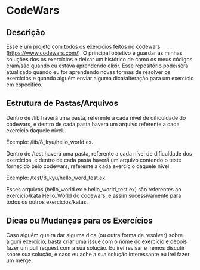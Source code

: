 # CodeWars

## Descrição

Esse é um projeto com todos os exercícios feitos no codewars (<https://www.codewars.com/>).
O principal objetivo é guardar as minhas soluções dos os exercícios e deixar um histórico de como os meus códigos eram/são quando eu estava aprendendo elixir.
Esse repositório pode/será atualizado quando eu for aprendendo novas formas de resolver os exercícios e quando alguém enviar alguma dica/alteração para um exercício em especifico.

## Estrutura de Pastas/Arquivos

Dentro de /lib haverá uma pasta, referente a cada nível de dificuldade do codewars, e dentro de cada pasta haverá um arquivo referente a cada exercício daquele nível.

Exemplo: /lib/8_kyu/hello_world.ex.

Dentro de /test haverá uma pasta, referente a cada nível de dificuldade dos exercícios, e dentro de cada pasta haverá um arquivo contendo o teste fornecido pelo codewars, referente a cada exercício daquele nível.

Exemplo: /test/8_kyu/hello_word_test.ex.

Esses arquivos (hello_world.ex e hello_world_test.ex) são referentes ao exercício/kata Hello_World do codewars, e assim sucessivamente para todos os outros exercícios/katas.

## Dicas ou Mudanças para os Exercícios

Caso alguém queira dar alguma dica (ou outra forma de resolver) sobre algum exercício, basta criar uma issue com o nome do exercício e depois fazer um pull request com a sua solução. Eu irei revisar e iremos discutir sobre sua solução, e caso eu ache a sua solução interessante eu irei fazer um merge.

